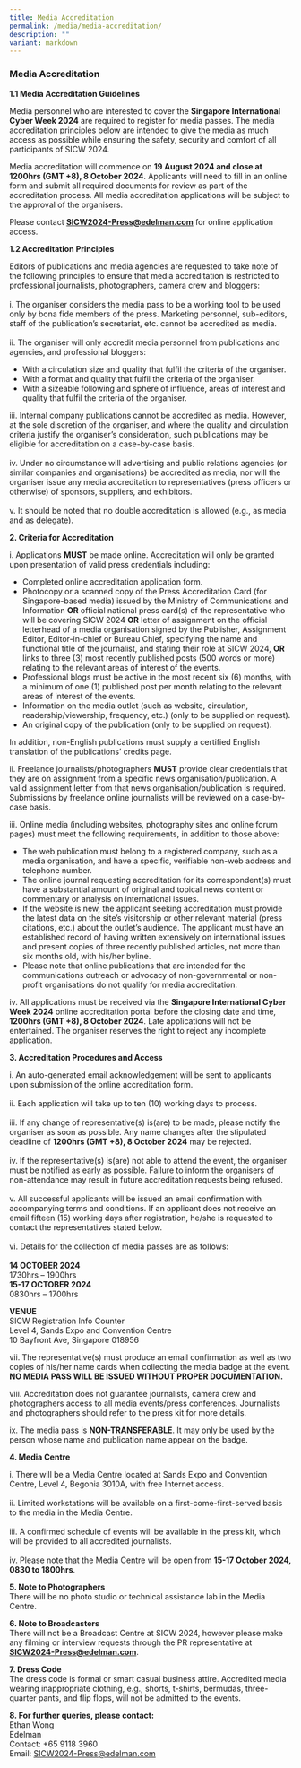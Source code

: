 ```yaml
---
title: Media Accreditation
permalink: /media/media-accreditation/
description: ""
variant: markdown
---
```

### **Media Accreditation**

**1.1 Media Accreditation Guidelines**

Media personnel who are interested to cover the **Singapore International Cyber Week 2024** are required to register for media passes.  The media accreditation principles below are intended to give the media as much access as possible while ensuring the safety, security and comfort of all participants of SICW 2024.

Media accreditation will commence on **19 August 2024 and close at 1200hrs (GMT +8), 8 October 2024**. Applicants will need to fill in an online form and submit all required documents for review as part of the accreditation process. All media accreditation applications will be subject to the approval of the organisers.

Please contact [**SICW2024-Press@edelman.com**](mailto:SICW2024-Press@edelman.com)&nbsp;for online application access.

**1.2 Accreditation Principles**

Editors of publications and media agencies are requested to take note of the following principles to ensure that media accreditation is restricted to professional journalists, photographers, camera crew and bloggers:
<br><br>i.	The organiser considers the media pass to be a working tool to be used only by bona fide members of the press. Marketing personnel, sub-editors, staff of the publication’s secretariat, etc. cannot be accredited as media.
<br><br>ii.	The organiser will only accredit media personnel from publications and agencies, and professional bloggers:
* With a circulation size and quality that fulfil the criteria of the organiser.
* With a format and quality that fulfil the criteria of the organiser.
* With a sizeable following and sphere of influence, areas of interest and quality that fulfil the criteria of the organiser.

iii. Internal company publications cannot be accredited as media. However, at the sole discretion of the organiser, and where the quality and circulation criteria justify the organiser’s consideration, such publications may be eligible for accreditation on a case-by-case basis.
<br><br>iv. Under no circumstance will advertising and public relations agencies (or similar companies and organisations) be accredited as media, nor will the organiser issue any media accreditation to representatives (press officers or otherwise) of sponsors, suppliers, and exhibitors.
<br><br>v. It should be noted that no double accreditation is allowed (e.g., as media and as delegate).

**2. Criteria for Accreditation**

i. Applications **MUST** be made online. Accreditation will only be granted upon presentation of valid press credentials including:
* Completed online accreditation application form.
* Photocopy or a scanned copy of the Press Accreditation Card (for Singapore-based media) issued by the Ministry of Communications and Information **OR** official national press card(s) of the representative who will be covering SICW 2024 **OR** letter of assignment on the official letterhead of a media organisation signed by the Publisher, Assignment Editor, Editor-in-chief or Bureau Chief, specifying the name and functional title of the journalist, and stating their role at SICW 2024, **OR** links to three (3) most recently published posts (500 words or more) relating to the relevant areas of interest of the events.
* Professional blogs must be active in the most recent six (6) months, with a minimum of one (1) published post per month relating to the relevant areas of interest of the events.
* Information on the media outlet (such as website, circulation, readership/viewership, frequency, etc.) (only to be supplied on request).
* An original copy of the publication (only to be supplied on request).

In addition, non-English publications must supply a certified English translation of the publications’ credits page.

ii.	Freelance journalists/photographers **MUST** provide clear credentials that they are on assignment from a specific news organisation/publication. A valid assignment letter from that news organisation/publication is required. Submissions by freelance online journalists will be reviewed on a case-by-case basis.

iii. Online media (including websites, photography sites and online forum pages) must meet the following requirements, in addition to those above:
* The web publication must belong to a registered company, such as a media organisation, and have a specific, verifiable non-web address and telephone number.
* The online journal requesting accreditation for its correspondent(s) must have a substantial amount of original and topical news content or commentary or analysis on international issues.
* If the website is new, the applicant seeking accreditation must provide the latest data on the site’s visitorship or other relevant material (press citations, etc.) about the outlet’s audience. The applicant must have an established record of having written extensively on international issues and present copies of three recently published articles, not more than six months old, with his/her byline.
* Please note that online publications that are intended for the communications outreach or advocacy of non-governmental or non-profit organisations do not qualify for media accreditation.

iv.	All applications must be received via the **Singapore International Cyber Week 2024** online accreditation portal before the closing date and time, **1200hrs (GMT +8), 8 October 2024**. Late applications will not be entertained. The organiser reserves the right to reject any incomplete application.

**3. Accreditation Procedures and Access**

i.	An auto-generated email acknowledgement will be sent to applicants upon submission of the online accreditation form.
<br><br>ii. Each application will take up to ten (10) working days to process.
<br><br>iii.	If any change of representative(s) is(are) to be made, please notify the organiser as soon as possible. Any name changes after the stipulated deadline of **1200hrs (GMT +8), 8 October 2024** may be rejected.
<br><br>iv.	If the representative(s) is(are) not able to attend the event, the organiser must be notified as early as possible. Failure to inform the organisers of non-attendance may result in future accreditation requests being refused.
<br><br>v.	All successful applicants will be issued an email confirmation with accompanying terms and conditions. If an applicant does not receive an email fifteen (15) working days after registration, he/she is requested to contact the representatives stated below.
<br><br>vi.	Details for the collection of media passes are as follows:
<br>
<br>**14 OCTOBER 2024**
<br>1730hrs – 1900hrs
<br>**15-17 OCTOBER 2024**
<br>0830hrs – 1700hrs

**VENUE**
<br>SICW Registration Info Counter
<br>Level 4, Sands Expo and Convention Centre
<br>10 Bayfront Ave, Singapore 018956

vii.	The representative(s) must produce an email confirmation as well as two copies of his/her name cards when collecting the media badge at the event. **NO MEDIA PASS WILL BE ISSUED WITHOUT PROPER DOCUMENTATION.**

viii.	 Accreditation does not guarantee journalists, camera crew and photographers access to all media events/press conferences. Journalists and photographers should refer to the press kit for more details.

ix.	The media pass is **NON-TRANSFERABLE**. It may only be used by the person whose name and publication name appear on the badge.

**4. Media Centre**

i.	There will be a Media Centre located at Sands Expo and Convention Centre, Level 4, Begonia 3010A, with free Internet access.
<br><br>ii.	Limited workstations will be available on a first-come-first-served basis to the media in the Media Centre.
<br><br>iii.	A confirmed schedule of events will be available in the press kit, which will be provided to all accredited journalists.
<br><br>iv.	Please note that the Media Centre will be open from **15-17 October 2024, 0830 to 1800hrs**.

**5. Note to Photographers**
<br>There will be no photo studio or technical assistance lab in the Media Centre.

**6. Note to Broadcasters**
<br>There will not be a Broadcast Centre at SICW 2024, however please make any filming or interview requests through the PR representative at [**SICW2024-Press@edelman.com**](mailto:SICW2024-Press@edelman.com). 

**7. Dress Code**
<br>The dress code is formal or smart casual business attire. Accredited media wearing inappropriate clothing, e.g., shorts, t-shirts, bermudas, three-quarter pants, and flip flops, will not be admitted to the events.

**8. For further queries, please contact:**
<br>Ethan Wong
<br>Edelman
<br>Contact: +65 9118 3960
<br>Email: [SICW2024-Press@edelman.com](mailto:SICW2024-Press@edelman.com)